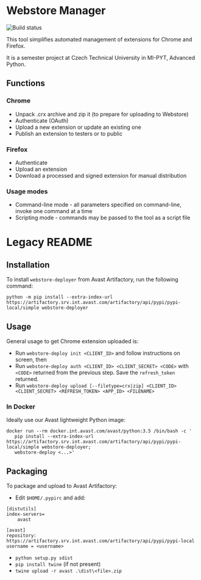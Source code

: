 # Webstore Manager

![Build status](https://travis-ci.org/melkamar/webstore-manager.svg?branch=master)

This tool simplifies automated management of extensions for Chrome and Firefox. 

It is a semester project at Czech Technical University in MI-PYT, Advanced Python.

## Functions
### Chrome
* Unpack .crx archive and zip it (to prepare for uploading to Webstore)
* Authenticate (OAuth)
* Upload a new extension or update an existing one
* Publish an extension to testers or to public

### Firefox
* Authenticate
* Upload an extension
* Download a processed and signed extension for manual distribution

### Usage modes
* Command-line mode - all parameters specified on command-line, invoke one command at a time
* Scripting mode - commands may be passed to the tool as a script file



# Legacy README

## Installation
To install `webstore-deployer` from Avast Artifactory, run the following command:

```python -m pip install --extra-index-url https://artifactory.srv.int.avast.com/artifactory/api/pypi/pypi-local/simple webstore-deployer```

## Usage
General usage to get Chrome extension uploaded is:
* Run ```webstore-deploy init <CLIENT_ID>``` and follow instructions on screen, then
* Run ```webstore-deploy auth <CLIENT_ID> <CLIENT_SECRET> <CODE>``` with `<CODE>` returned from the previous step. Save the `refresh_token` returned.
* Run ```webstore-deploy upload [--filetype=crx|zip] <CLIENT_ID> <CLIENT_SECRET> <REFRESH_TOKEN> <APP_ID> <FILENAME>```

### In Docker
Ideally use our Avast lightweight Python image:
```
docker run --rm docker.int.avast.com/avast/python:3.5 /bin/bash -c '
   pip install --extra-index-url https://artifactory.srv.int.avast.com/artifactory/api/pypi/pypi-local/simple webstore-deployer;
   webstore-deploy <...>'
```

## Packaging
To package and upload to Avast Artifactory:
* Edit `$HOME/.pypirc` and add:

```
[distutils]
index-servers=
    avast

[avast]
repository: https://artifactory.srv.int.avast.com/artifactory/api/pypi/pypi-local
username = <username>
```
* `python setup.py sdist`
* `pip install twine` (if not present)
* `twine upload -r avast .\dist\<file>.zip`
